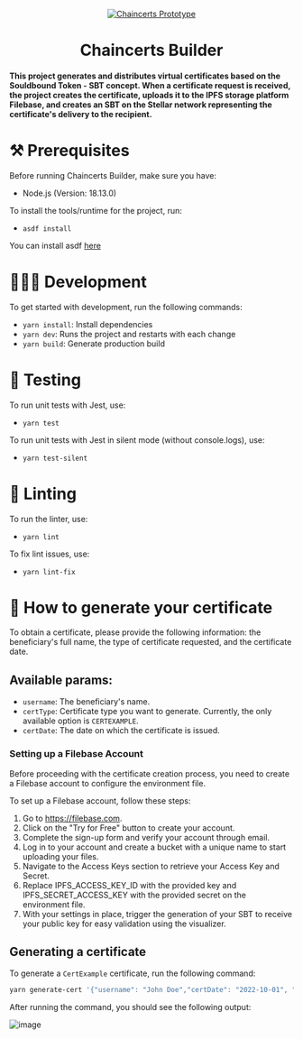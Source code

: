 <p align="center">
  <a href="https://kommit.co">
    <img  src="https://user-images.githubusercontent.com/2568221/222775281-f9528c19-9eb5-48c3-85ac-ff5bede8cab7.png"  alt="Chaincerts Prototype" />
  </a>
</p>

<h1 align="center">
  Chaincerts Builder
</h1>

#### This project generates and distributes virtual certificates based on the Souldbound Token - SBT concept. When a certificate request is received, the project creates the certificate, uploads it to the IPFS storage platform Filebase, and creates an SBT on the Stellar network representing the certificate's delivery to the recipient.

# ⚒️ Prerequisites

Before running Chaincerts Builder, make sure you have:

- Node.js (Version: 18.13.0)

To install the tools/runtime for the project, run:

- `asdf install`

You can install asdf [here](https://asdf-vm.com/guide/getting-started.html)

# 🧑🏻‍💻 Development

To get started with development, run the following commands:

- `yarn install`: Install dependencies
- `yarn dev`: Runs the project and restarts with each change
- `yarn build`: Generate production build

# 🧪 Testing

To run unit tests with Jest, use:
- `yarn test`

To run unit tests with Jest in silent mode (without console.logs), use:
- `yarn test-silent`

# 🔦 Linting

To run the linter, use:

- `yarn lint`

To fix lint issues, use:

- `yarn lint-fix`

# 📜 How to generate your certificate

To obtain a certificate, please provide the following information: the beneficiary's full name,  the type of certificate requested, and the certificate date.

## Available params:

- `username`: The beneficiary's name.
- `certType`: Certificate type you want to generate. Currently, the only available option is `CERTEXAMPLE`.
- `certDate`: The date on which the certificate is issued.


### Setting up a Filebase Account
Before proceeding with the certificate creation process, you need to create a Filebase account to configure the environment file.

To set up a Filebase account, follow these steps:

1. Go to https://filebase.com.
2. Click on the "Try for Free" button to create your account.
3. Complete the sign-up form and verify your account through email.
4. Log in to your account and create a bucket with a unique name to start uploading your files.
5. Navigate to the Access Keys section to retrieve your Access Key and Secret.
6. Replace IPFS_ACCESS_KEY_ID with the provided key and IPFS_SECRET_ACCESS_KEY with the provided secret on the environment file.
7. With your settings in place, trigger the generation of your SBT to receive your public key for easy validation using the visualizer.

## Generating a certificate

To generate a `CertExample` certificate, run the following command:

```bash
yarn generate-cert '{"username": "John Doe","certDate": "2022-10-01", "certType": "CERTEXAMPLE"}'
```

After running the command, you should see the following output:


![image](https://user-images.githubusercontent.com/100703669/223578620-12d0d269-bc40-40f1-9a89-bac957042e9a.png)
